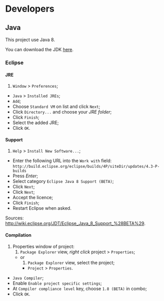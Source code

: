 Developers
=========

## Java

This project use Java 8.

You can download the JDK [here](https://jdk8.java.net/download.html).

### Eclipse

#### JRE

1. `Window` > `Preferences`;
* `Java` > `Installed JREs`;
* `Add`;
* Choose `Standard VM` on list and click `Next`;
* Click `Directory...` and choose your *JRE folder*;
* Click `Finish`;
* Select the added JRE;
* Click `OK`.

#### Support

1. `Help` > `Install New Software...`;
* Enter the following URL into the `Work with` field:  
	`http://build.eclipse.org/eclipse/builds/4P/siteDir/updates/4.3-P-builds`
* Press *Enter*;
* Select category `Eclipse Java 8 Support (BETA)`;
* Click `Next`;
* Click `Next`;
* Accept the licence;
* Click `Finish`;
* Restart Eclipse when asked.

Sources: http://wiki.eclipse.org/JDT/Eclipse_Java_8_Support_%28BETA%29.

#### Compilation

1. Properties window of project:  
	1. `Package Explorer` view, *right click* project > `Properties`;
	* or
		1. `Package Explorer` view, select the project;
		* `Project` > `Properties`.
* `Java Compiler`;
* Enable `Enable project specific settings`;
* At `Compiler compliance level` key, choose `1.8 (BETA)` in combo;
* Click `OK`.
